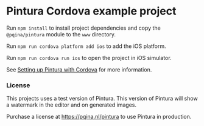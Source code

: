 # Pintura Cordova example project

Run `npm install` to install project dependencies and copy the `@pqina/pintura` module to the `www` directory.

Run `npm run cordova platform add ios` to add the iOS platform.

Run `npm run cordova run ios` to open the project in iOS simulator.

See [Setting up Pintura with Cordova](https://pqina.nl/pintura/docs/v8/installation/cordova/) for more information.

### License

This projects uses a test version of Pintura. This version of Pintura will show a watermark in the editor and on generated images.

Purchase a license at https://pqina.nl/pintura to use Pintura in production.
